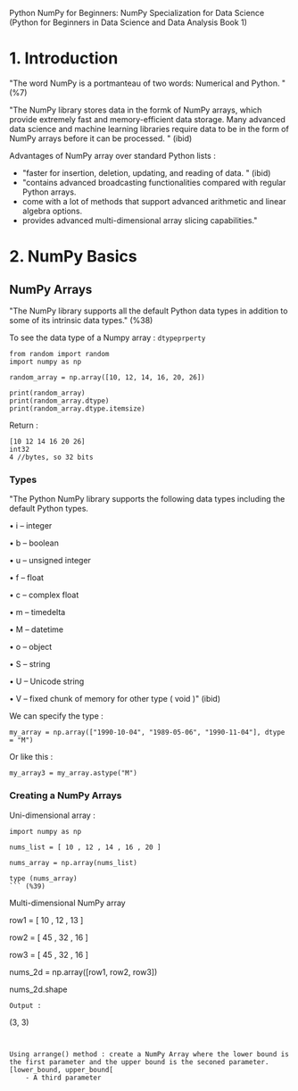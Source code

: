 Python NumPy for Beginners: NumPy Specialization for Data Science (Python for Beginners in Data Science and Data Analysis Book 1)

# 1. Introduction 
"The word NumPy is a portmanteau of two words: Numerical and Python. " (%7)

"The NumPy library stores data in the formk of NumPy arrays, which provide extremely fast and memory-efficient data storage. Many advanced data science and machine learning libraries require data to be in the form of NumPy arrays before it can be processed. " (ibid)

Advantages of NumPy array over standard Python lists : 
- "faster for insertion, deletion, updating, and reading of data. " (ibid)
- "contains advanced broadcasting functionalities compared with regular Python arrays.
- come with a lot of methods that support advanced arithmetic and linear algebra options.
- provides advanced multi-dimensional array slicing capabilities."

# 2. NumPy Basics

## NumPy Arrays
"The NumPy library supports all the default Python data types in addition to some of its intrinsic data types." (%38)

To see the data type of a Numpy array : `dtypeprperty`


```
from random import random
import numpy as np 

random_array = np.array([10, 12, 14, 16, 20, 26])

print(random_array)
print(random_array.dtype)
print(random_array.dtype.itemsize)
```
Return :
```
[10 12 14 16 20 26]
int32
4 //bytes, so 32 bits
```

### Types
"The Python NumPy library supports the following data types including the default Python types.

 • i – integer

 • b – boolean

 • u – unsigned integer

 • f – float

 • c – complex float

 • m – timedelta

 • M – datetime

 • o – object

 • S – string

 • U – Unicode string

 • V – fixed chunk of memory for other type ( void )" (ibid)

We can specify the type : 

```
my_array = np.array(["1990-10-04", "1989-05-06", "1990-11-04"], dtype = "M")

```
Or like this :

```
my_array3 = my_array.astype("M")
```

### Creating a NumPy Arrays

Uni-dimensional array : 
```
import numpy as np

nums_list = [ 10 , 12 , 14 , 16 , 20 ]

nums_array = np.array(nums_list)

type (nums_array)
``` (%39)

```
Multi-dimensional NumPy array

row1 = [ 10 , 12 , 13 ]

row2 = [ 45 , 32 , 16 ]

row3 = [ 45 , 32 , 16 ]

nums_2d = np.array([row1, row2, row3])

nums_2d.shape
``` (ibid)
Output : 
```
(3, 3)
```


Using arrange() method : create a NumPy Array where the lower bound is the first parameter and the upper bound is the seconed parameter. [lower_bound, upper_bound[
    - A third parameter 








```

```
```
```
